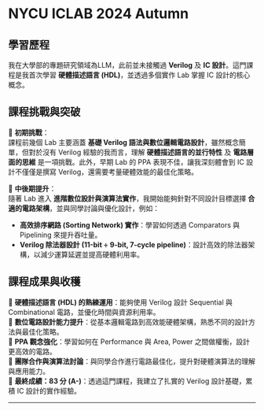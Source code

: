 # **NYCU ICLAB 2024 Autumn**  

## **學習歷程**  
我在大學部的專題研究領域為LLM，此前並未接觸過 **Verilog** 及 **IC 設計**。這門課程是我首次學習 **硬體描述語言 (HDL)**，並透過多個實作 Lab 掌握 IC 設計的核心概念。  

## **課程挑戰與突破**  
🔹 **初期挑戰**：  
課程前幾個 Lab 主要涵蓋 **基礎 Verilog 語法與數位邏輯電路設計**，雖然概念簡單，但對於沒有 Verilog 經驗的我而言，理解 **硬體描述語言的並行特性** 及 **電路層面的思維** 是一項挑戰。此外，早期 Lab 的 PPA 表現不佳，讓我深刻體會到 IC 設計不僅僅是撰寫 Verilog，還需要考量硬體效能的最佳化策略。  

🔹 **中後期提升**：  
隨著 Lab 進入 **進階數位設計與演算法實作**，我開始能夠針對不同設計目標選擇 **合適的電路架構**，並與同學討論與優化設計，例如：  
- **高效排序網路 (Sorting Network) 實作**：學習如何透過 Comparators 與 Pipelining 來提升吞吐量。  
- **Verilog 除法器設計 (11-bit ÷ 9-bit, 7-cycle pipeline)**：設計高效的除法器架構，以減少運算延遲並提高硬體利用率。  

## **課程成果與收穫**  
🔹 **硬體描述語言 (HDL) 的熟練運用**：能夠使用 Verilog 設計 Sequential 與 Combinational 電路，並優化時間與資源利用率。  
🔹 **數位電路設計能力提升**：從基本邏輯電路到高效能硬體架構，熟悉不同的設計方法與最佳化策略。  
🔹 **PPA 觀念強化**：學習如何在 Performance 與 Area, Power 之間做權衡，設計更高效的電路。  
🔹 **團隊合作與演算法討論**：與同學合作進行電路最佳化，提升對硬體演算法的理解與應用能力。  
🔹 **最終成績：83 分 (A-)**：透過這門課程，我建立了扎實的 Verilog 設計基礎，累積 IC 設計的實作經驗。  

---

